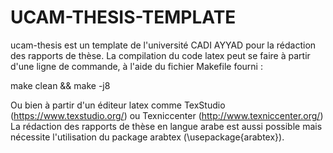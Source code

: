 # UCAM-THESIS-TEMPLATE
ucam-thesis est un template de l'université CADI AYYAD pour la rédaction des rapports de thèse.
La compilation du code latex peut se faire à partir d'une ligne de commande, à l'aide du fichier Makefile fourni :

make clean && make -j8

Ou bien à partir d'un éditeur latex comme TexStudio (https://www.texstudio.org/) ou  Texniccenter (http://www.texniccenter.org/) 
La rédaction des rapports de thèse en langue arabe est aussi possible mais nécessite l'utilisation du package arabtex (\usepackage{arabtex}).


